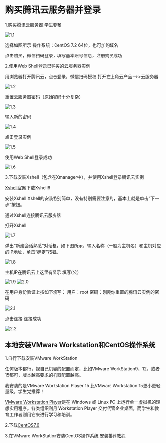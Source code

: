# 购买腾讯云服务器并登录

1.购买[腾讯云服务器 学生套餐](https://cloud.tencent.com/act/campus?fromSource=gwzcw.2432747.2432747.2432747&utm_medium=cpc&utm_id=gwzcw.2432747.2432747.2432747)

![1.1](../image/1.1.png)

选择如图所示 操作系统：CentOS 7.2 64位，也可加购域名

点击购买，微信扫码登录，填写基本账号信息，注册购买成功

2.使用Web Shell登录已购买的云服务器实例

用浏览器打开腾讯云，点击登录，微信扫码授权
打开左上角云产品-->>云服务器

![1.2](../image/1.2.png)

重置云服务器密码（原始密码十分复杂）

![1.3](../image/1.3.png)

输入新的密码

![1.4](../image/1.4.png)

点击登录实例

![1.5](../image/1.5.png)

使用Web Shell登录成功

![1.6](../image/1.6.png)

3.下载安装Xshell（包含在Xmanager中），并使用Xshell登录腾讯云实例

[Xshell官网](http://www.xshellcn.com/)下载Xshell6

安装Xshell
   Xshell的安装特别简单，没有特别需要注意的，基本上就是单击“下一步”按钮。

   通过Xshell连接腾讯云服务器

打开Xshell

![1.7](../image/1.7.png)

弹出“新建会话熟悉”对话框，如下图所示，输入名称（一般为主机名）和主机对应的IP地址，单击“确定”按钮。

![1.8](../image/1.8.png)

主机IP在腾讯云上这里有显示 填写(公）

![1.9](../image/1.9.png)
![2.0](../image/2.0.png)

  在用户身份验证上按如下填写：
  用户：root
  密码：刚刚你重置的腾讯云实例的密码

![2.1](../image/2.1.png)

  点击连接
  连接成功

![2.2](../image/2.2.png)

## 本地安装VMware Workstation和CentOS操作系统

1.自行下载安装VMware WorkStation

  任何版本都行，视自己机器的配置而定，比如VMware  WorkStation9，12，或者15都可，版本越高要求的机器配置越高。

   我安装的是VMware Workstation Player 15 比VMware Workstation 15更小更轻量级，学生党推荐！

 [VMware Workstation Player](https://www.vmware.com/cn/products/workstation-player/workstation-player-evaluation.html)是在 Windows 或 Linux PC 上运行单一虚拟机的理想实用程序。各类组织利用 Workstation Player 交付代管企业桌面，而学生和教育工作者则用它来进行学习和培训。

2.下载[CentOS7.6](http://mirrors.aliyun.com/centos/7.6.1810/isos/x86_64/CentOS-7-x86_64-DVD-1810.iso)

3.在VMware WorkStation安装CentOS操作系统
  安装推荐[教程](https://www.runoob.com/w3cnote/vmware-install-centos7.html)
